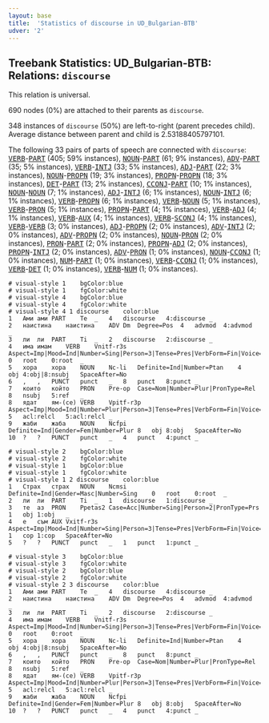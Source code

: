 ```yaml
---
layout: base
title:  'Statistics of discourse in UD_Bulgarian-BTB'
udver: '2'
---
```


## Treebank Statistics: UD_Bulgarian-BTB: Relations: `discourse`

This relation is universal.

690 nodes (0%) are attached to their parents as `discourse`.

348 instances of `discourse` (50%) are left-to-right (parent precedes child).
Average distance between parent and child is 2.53188405797101.

The following 33 pairs of parts of speech are connected with `discourse`: <tt><a href="bg_btb-pos-VERB.html">VERB</a></tt>-<tt><a href="bg_btb-pos-PART.html">PART</a></tt> (405; 59% instances), <tt><a href="bg_btb-pos-NOUN.html">NOUN</a></tt>-<tt><a href="bg_btb-pos-PART.html">PART</a></tt> (61; 9% instances), <tt><a href="bg_btb-pos-ADV.html">ADV</a></tt>-<tt><a href="bg_btb-pos-PART.html">PART</a></tt> (35; 5% instances), <tt><a href="bg_btb-pos-VERB.html">VERB</a></tt>-<tt><a href="bg_btb-pos-INTJ.html">INTJ</a></tt> (33; 5% instances), <tt><a href="bg_btb-pos-ADJ.html">ADJ</a></tt>-<tt><a href="bg_btb-pos-PART.html">PART</a></tt> (22; 3% instances), <tt><a href="bg_btb-pos-NOUN.html">NOUN</a></tt>-<tt><a href="bg_btb-pos-PROPN.html">PROPN</a></tt> (19; 3% instances), <tt><a href="bg_btb-pos-PROPN.html">PROPN</a></tt>-<tt><a href="bg_btb-pos-PROPN.html">PROPN</a></tt> (18; 3% instances), <tt><a href="bg_btb-pos-DET.html">DET</a></tt>-<tt><a href="bg_btb-pos-PART.html">PART</a></tt> (13; 2% instances), <tt><a href="bg_btb-pos-CCONJ.html">CCONJ</a></tt>-<tt><a href="bg_btb-pos-PART.html">PART</a></tt> (10; 1% instances), <tt><a href="bg_btb-pos-NOUN.html">NOUN</a></tt>-<tt><a href="bg_btb-pos-NOUN.html">NOUN</a></tt> (7; 1% instances), <tt><a href="bg_btb-pos-ADJ.html">ADJ</a></tt>-<tt><a href="bg_btb-pos-INTJ.html">INTJ</a></tt> (6; 1% instances), <tt><a href="bg_btb-pos-NOUN.html">NOUN</a></tt>-<tt><a href="bg_btb-pos-INTJ.html">INTJ</a></tt> (6; 1% instances), <tt><a href="bg_btb-pos-VERB.html">VERB</a></tt>-<tt><a href="bg_btb-pos-PROPN.html">PROPN</a></tt> (6; 1% instances), <tt><a href="bg_btb-pos-VERB.html">VERB</a></tt>-<tt><a href="bg_btb-pos-NOUN.html">NOUN</a></tt> (5; 1% instances), <tt><a href="bg_btb-pos-VERB.html">VERB</a></tt>-<tt><a href="bg_btb-pos-PRON.html">PRON</a></tt> (5; 1% instances), <tt><a href="bg_btb-pos-PROPN.html">PROPN</a></tt>-<tt><a href="bg_btb-pos-PART.html">PART</a></tt> (4; 1% instances), <tt><a href="bg_btb-pos-VERB.html">VERB</a></tt>-<tt><a href="bg_btb-pos-ADJ.html">ADJ</a></tt> (4; 1% instances), <tt><a href="bg_btb-pos-VERB.html">VERB</a></tt>-<tt><a href="bg_btb-pos-AUX.html">AUX</a></tt> (4; 1% instances), <tt><a href="bg_btb-pos-VERB.html">VERB</a></tt>-<tt><a href="bg_btb-pos-SCONJ.html">SCONJ</a></tt> (4; 1% instances), <tt><a href="bg_btb-pos-VERB.html">VERB</a></tt>-<tt><a href="bg_btb-pos-VERB.html">VERB</a></tt> (3; 0% instances), <tt><a href="bg_btb-pos-ADJ.html">ADJ</a></tt>-<tt><a href="bg_btb-pos-PROPN.html">PROPN</a></tt> (2; 0% instances), <tt><a href="bg_btb-pos-ADV.html">ADV</a></tt>-<tt><a href="bg_btb-pos-INTJ.html">INTJ</a></tt> (2; 0% instances), <tt><a href="bg_btb-pos-ADV.html">ADV</a></tt>-<tt><a href="bg_btb-pos-PROPN.html">PROPN</a></tt> (2; 0% instances), <tt><a href="bg_btb-pos-NOUN.html">NOUN</a></tt>-<tt><a href="bg_btb-pos-PRON.html">PRON</a></tt> (2; 0% instances), <tt><a href="bg_btb-pos-PRON.html">PRON</a></tt>-<tt><a href="bg_btb-pos-PART.html">PART</a></tt> (2; 0% instances), <tt><a href="bg_btb-pos-PROPN.html">PROPN</a></tt>-<tt><a href="bg_btb-pos-ADJ.html">ADJ</a></tt> (2; 0% instances), <tt><a href="bg_btb-pos-PROPN.html">PROPN</a></tt>-<tt><a href="bg_btb-pos-INTJ.html">INTJ</a></tt> (2; 0% instances), <tt><a href="bg_btb-pos-ADV.html">ADV</a></tt>-<tt><a href="bg_btb-pos-PRON.html">PRON</a></tt> (1; 0% instances), <tt><a href="bg_btb-pos-NOUN.html">NOUN</a></tt>-<tt><a href="bg_btb-pos-CCONJ.html">CCONJ</a></tt> (1; 0% instances), <tt><a href="bg_btb-pos-NUM.html">NUM</a></tt>-<tt><a href="bg_btb-pos-PART.html">PART</a></tt> (1; 0% instances), <tt><a href="bg_btb-pos-VERB.html">VERB</a></tt>-<tt><a href="bg_btb-pos-CCONJ.html">CCONJ</a></tt> (1; 0% instances), <tt><a href="bg_btb-pos-VERB.html">VERB</a></tt>-<tt><a href="bg_btb-pos-DET.html">DET</a></tt> (1; 0% instances), <tt><a href="bg_btb-pos-VERB.html">VERB</a></tt>-<tt><a href="bg_btb-pos-NUM.html">NUM</a></tt> (1; 0% instances).


~~~ conllu
# visual-style 1	bgColor:blue
# visual-style 1	fgColor:white
# visual-style 4	bgColor:blue
# visual-style 4	fgColor:white
# visual-style 4 1 discourse	color:blue
1	Ами	ами	PART	Te	_	4	discourse	4:discourse	_
2	наистина	наистина	ADV	Dm	Degree=Pos	4	advmod	4:advmod	_
3	ли	ли	PART	Ti	_	2	discourse	2:discourse	_
4	има	имам	VERB	Vnitf-r3s	Aspect=Imp|Mood=Ind|Number=Sing|Person=3|Tense=Pres|VerbForm=Fin|Voice=Act	0	root	0:root	_
5	хора	хора	NOUN	Nc-li	Definite=Ind|Number=Ptan	4	obj	4:obj|8:nsubj	SpaceAfter=No
6	,	,	PUNCT	punct	_	8	punct	8:punct	_
7	които	който	PRON	Pre-op	Case=Nom|Number=Plur|PronType=Rel	8	nsubj	5:ref	_
8	ядат	ям-(се)	VERB	Vpitf-r3p	Aspect=Imp|Mood=Ind|Number=Plur|Person=3|Tense=Pres|VerbForm=Fin|Voice=Act	5	acl:relcl	5:acl:relcl	_
9	жаби	жаба	NOUN	Ncfpi	Definite=Ind|Gender=Fem|Number=Plur	8	obj	8:obj	SpaceAfter=No
10	?	?	PUNCT	punct	_	4	punct	4:punct	_

~~~


~~~ conllu
# visual-style 2	bgColor:blue
# visual-style 2	fgColor:white
# visual-style 1	bgColor:blue
# visual-style 1	fgColor:white
# visual-style 1 2 discourse	color:blue
1	Страх	страх	NOUN	Ncmsi	Definite=Ind|Gender=Masc|Number=Sing	0	root	0:root	_
2	ли	ли	PART	Ti	_	1	discourse	1:discourse	_
3	те	аз	PRON	Ppetas2	Case=Acc|Number=Sing|Person=2|PronType=Prs	1	obj	1:obj	_
4	е	съм	AUX	Vxitf-r3s	Aspect=Imp|Mood=Ind|Number=Sing|Person=3|Tense=Pres|VerbForm=Fin|Voice=Act	1	cop	1:cop	SpaceAfter=No
5	?	?	PUNCT	punct	_	1	punct	1:punct	_

~~~


~~~ conllu
# visual-style 3	bgColor:blue
# visual-style 3	fgColor:white
# visual-style 2	bgColor:blue
# visual-style 2	fgColor:white
# visual-style 2 3 discourse	color:blue
1	Ами	ами	PART	Te	_	4	discourse	4:discourse	_
2	наистина	наистина	ADV	Dm	Degree=Pos	4	advmod	4:advmod	_
3	ли	ли	PART	Ti	_	2	discourse	2:discourse	_
4	има	имам	VERB	Vnitf-r3s	Aspect=Imp|Mood=Ind|Number=Sing|Person=3|Tense=Pres|VerbForm=Fin|Voice=Act	0	root	0:root	_
5	хора	хора	NOUN	Nc-li	Definite=Ind|Number=Ptan	4	obj	4:obj|8:nsubj	SpaceAfter=No
6	,	,	PUNCT	punct	_	8	punct	8:punct	_
7	които	който	PRON	Pre-op	Case=Nom|Number=Plur|PronType=Rel	8	nsubj	5:ref	_
8	ядат	ям-(се)	VERB	Vpitf-r3p	Aspect=Imp|Mood=Ind|Number=Plur|Person=3|Tense=Pres|VerbForm=Fin|Voice=Act	5	acl:relcl	5:acl:relcl	_
9	жаби	жаба	NOUN	Ncfpi	Definite=Ind|Gender=Fem|Number=Plur	8	obj	8:obj	SpaceAfter=No
10	?	?	PUNCT	punct	_	4	punct	4:punct	_

~~~



